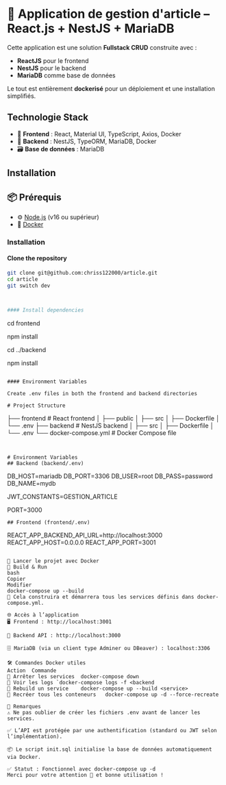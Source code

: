 
# 🧾 Application de gestion d'article – React.js + NestJS + MariaDB

Cette application est une solution **Fullstack CRUD** construite avec :
- **ReactJS** pour le frontend
- **NestJS** pour le backend
- **MariaDB** comme base de données

Le tout est entièrement **dockerisé** pour un déploiement et une installation simplifiés.


## Technologie Stack

- 🎨 **Frontend** : React, Material UI, TypeScript, Axios, Docker  
- 🧠 **Backend** : NestJS, TypeORM, MariaDB, Docker  
- 🗃️ **Base de données** : MariaDB

## Installation

## 📦 Prérequis

- ⚙️ [Node.js](https://nodejs.org/) (v16 ou supérieur)  
- 🐳 [Docker](https://www.docker.com/)

### Installation

#### Clone the repository

```bash
git clone git@github.com:chriss122000/article.git
cd article
git switch dev



#### Install dependencies

```
cd frontend

npm install

cd ../backend

npm install
```

#### Environment Variables

Create .env files in both the frontend and backend directories

# Project Structure

```
├── frontend                # React frontend
│   ├── public
│   ├── src
│   ├── Dockerfile
│   └── .env
├── backend                 # NestJS backend
│   ├── src
│   ├── Dockerfile
│   └── .env
└── docker-compose.yml      # Docker Compose file




```


# Environment Variables
## Backend (backend/.env)
```
DB_HOST=mariadb
DB_PORT=3306
DB_USER=root
DB_PASS=password
DB_NAME=mydb

JWT_CONSTANTS=GESTION_ARTICLE

PORT=3000
```
## Frontend (frontend/.env)
```
REACT_APP_BACKEND_API_URL=http://localhost:3000
REACT_APP_HOST=0.0.0.0
REACT_APP_PORT=3001

```

🐳 Lancer le projet avec Docker
🔧 Build & Run
bash
Copier
Modifier
docker-compose up --build
📌 Cela construira et démarrera tous les services définis dans docker-compose.yml.

🌐 Accès à l’application
🖥️ Frontend : http://localhost:3001

🧩 Backend API : http://localhost:3000

🗄️ MariaDB (via un client type Adminer ou DBeaver) : localhost:3306

🛠️ Commandes Docker utiles
Action	Commande
🔻 Arrêter les services	docker-compose down
🧾 Voir les logs	`docker-compose logs -f <backend
🔁 Rebuild un service	docker-compose up --build <service>
🔁 Recréer tous les conteneurs	docker-compose up -d --force-recreate

📝 Remarques
⚠️ Ne pas oublier de créer les fichiers .env avant de lancer les services.

✅ L’API est protégée par une authentification (standard ou JWT selon l’implémentation).

📦 Le script init.sql initialise la base de données automatiquement via Docker.

✅ Statut : Fonctionnel avec docker-compose up -d
Merci pour votre attention 🙏 et bonne utilisation !
